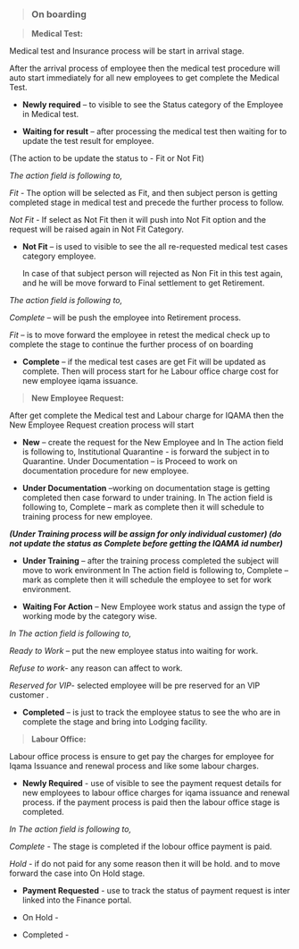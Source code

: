 > ### On boarding

> **Medical Test:**

Medical test and Insurance process will be start in arrival stage. 

After the arrival process of employee then the medical test procedure will auto start immediately for all new employees to get complete the Medical Test.

-	**Newly required** – to visible to see the Status category of the Employee in Medical test.

-	**Waiting for result** – after processing the medical test then waiting for to update the test result for employee.

(The action to be update the status to - Fit or Not Fit)

*The action field is following to,*

*Fit*        - The option will be selected as Fit, and then subject person is getting completed stage in medical test and precede the further process to follow.

*Not Fit* - If select as Not Fit then it will push into Not Fit option and the request will be raised again in Not Fit Category.

-	**Not Fit** – is used to visible to see the all re-requested medical test cases category employee.

      In case of that subject person will rejected as Non Fit in this test again, and he will be move forward to Final settlement to get Retirement.

*The action field is following to,*

*Complete* – will be push the employee into Retirement process.

 *Fit* – is to move forward the employee in retest the medical check up to complete the stage to continue the further process of on boarding


- **Complete** –
if the medical test cases are get Fit will be updated as complete.
 Then will process start for he Labour office charge cost for new employee iqama issuance.

> **New Employee Request:**

After get complete the Medical test and Labour charge for IQAMA then the New Employee Request creation process will start 

-	**New** – create the request for the New Employee and
In The action field is following to,
Institutional Quarantine - is forward the subject in to Quarantine.
Under Documentation – is Proceed to work on documentation procedure for new employee.

-	**Under Documentation** –working on documentation stage is getting completed then case forward to under training.
In The action field is following to,
Complete – mark as complete then it will schedule to training process for new employee.

_**(Under Training process will be assign for only individual customer)
(do not update the status as Complete before getting the IQAMA id number)**_

-	**Under Training** – after the training process completed the subject will move to work environment
In The action field is following to,
Complete – mark as complete then it will schedule the employee to set for work environment.

-	**Waiting For Action** – New Employee work status and assign the type of working mode by the category wise.

*In The action field is following to,*

*Ready to Work* – put the new employee status into waiting for work.

*Refuse to work*- any reason can affect to work.

*Reserved for VIP*- selected employee will be pre reserved for an VIP customer .

-	**Completed** – is just to track the employee status to see the who are in complete the stage and bring into Lodging facility.



> **Labour Office:**

Labour office process is ensure to get pay the charges for employee for Iqama Issuance and renewal process and like some labour charges.

-	**Newly Required** - use of visible to see the payment request details for new employees to labour office charges for iqama issuance and renewal process.
if the payment process is paid then the labour office stage is completed.

*In The action field is following to,*

 *Complete* - The stage is completed if the lobour office payment is paid.

 *Hold* - if do not paid for any some reason then it will be hold. and to move forward the case into On Hold stage.

- **Payment Requested** - use to track the status of payment request is inter linked into the Finance portal.

- On Hold - 

- Completed - 